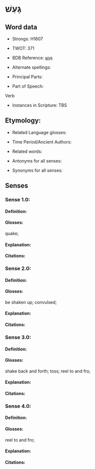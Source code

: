 # גָּעַשׁ

<!-- Status: S2="NeedsEdits" -->
<!-- Lexica used for edits:   -->

## Word data

* Strongs: H1607

* TWOT: 371

* BDB Reference: [גָּעַשׁ](rc://en/bdb/dict/c.cs.aa)

* Alternate spellings:

* Principal Parts:

* Part of Speech:

Verb

* Instances in Scripture: TBS

## Etymology:

* Related Language glosses:

* Time Period/Ancient Authors:

* Related words:

* Antonyms for all senses:

* Synonyms for all senses:

## Senses

### Sense 1.0:

#### Definition:

#### Glosses:

quake; 

#### Explanation:

#### Citations:



### Sense 2.0:

#### Definition:

#### Glosses:

be shaken up; convulsed; 

#### Explanation:

#### Citations:



### Sense 3.0:

#### Definition:

#### Glosses:

shake back and forth; toss; reel to and fro; 

#### Explanation:

#### Citations:



### Sense 4.0:

#### Definition:

#### Glosses:

reel to and fro; 

#### Explanation:

#### Citations:



